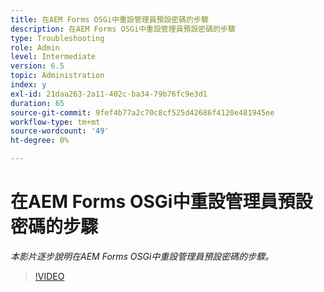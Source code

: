 ```yaml
---
title: 在AEM Forms OSGi中重設管理員預設密碼的步驟
description: 在AEM Forms OSGi中重設管理員預設密碼的步驟
type: Troubleshooting
role: Admin
level: Intermediate
version: 6.5
topic: Administration
index: y
exl-id: 21daa263-2a11-402c-ba34-79b76fc9e3d1
duration: 65
source-git-commit: 9fef4b77a2c70c8cf525d42686f4120e481945ee
workflow-type: tm+mt
source-wordcount: '49'
ht-degree: 0%

---
```


# 在AEM Forms OSGi中重設管理員預設密碼的步驟

*本影片逐步說明在AEM Forms OSGi中重設管理員預設密碼的步驟。*

>[!VIDEO](https://video.tv.adobe.com/v/335542?quality=12&learn=on)
